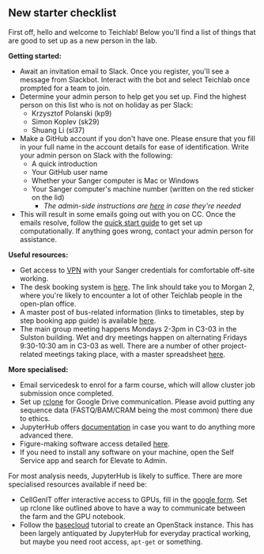 ## New starter checklist

First off, hello and welcome to Teichlab! Below you'll find a list of things that are good to set up as a new person in the lab. 

**Getting started:**
* Await an invitation email to Slack. Once you register, you'll see a message from Slackbot. Interact with the bot and select Teichlab once prompted for a team to join.
* Determine your admin person to help get you set up. Find the highest person on this list who is not on holiday as per Slack:
    * Krzysztof Polanski (kp9)
    * Simon Koplev (sk29)
    * Shuang Li (sl37)
* Make a GitHub account if you don't have one. Please ensure that you fill in your full name in the account details for ease of identification. Write your admin person on Slack with the following:
    * A quick introduction
    * Your GitHub user name
    * Whether your Sanger computer is Mac or Windows
    * Your Sanger computer's machine number (written on the red sticker on the lid)
        * *The admin-side instructions are [here](https://github.com/Teichlab/starters-admin) in case they're needed*
* This will result in some emails going out with you on CC. Once the emails resolve, follow the [quick start guide](https://github.com/Teichlab/scripts/tree/main/data_processing/quickstart) to get set up computationally. If anything goes wrong, contact your admin person for assistance.

**Useful resources:**
* Get access to [VPN](https://www.sanger.ac.uk/covid/) with your Sanger credentials for comfortable off-site working.
* The desk booking system is [here](https://sanger.officespacesoftware.com/visual-directory/floors/439). The link should take you to Morgan 2, where you're likely to encounter a lot of other Teichlab people in the open-plan office.
* A master post of bus-related information (links to timetables, step by step booking app guide) is available [here](https://fred.wellcomegenomecampus.org/Interact/Pages/Content/Document.aspx?id=2075).
* The main group meeting happens Mondays 2-3pm in C3-03 in the Sulston building. Wet and dry meetings happen on alternating Fridays 9:30-10:30 am in C3-03 as well. There are a number of other project-related meetings taking place, with a master spreadsheet [here](https://docs.google.com/spreadsheets/d/1MQZBzP1h9KcrBkpvOS1ay6ugQwfHBETs/edit#gid=2127558975).

**More specialised:**
* Email servicedesk to enrol for a farm course, which will allow cluster job submission once completed.
* Set up [rclone](https://cellgeni.readthedocs.io/en/latest/rclone.html) for Google Drive communication. Please avoid putting any sequence data (FASTQ/BAM/CRAM being the most common) there due to ethics.
* JupyterHub offers [documentation](https://cellgeni.readthedocs.io/en/latest/jupyterhub.html) in case you want to do anything more advanced there.
* Figure-making software access detailed [here](https://github.com/Teichlab/figure-software).
* If you need to install any software on your machine, open the Self Service app and search for Elevate to Admin.

For most analysis needs, JupyterHub is likely to suffice. There are more specialised resources available if need be:
* CellGenIT offer interactive access to GPUs, fill in the [google form](https://docs.google.com/forms/d/e/1FAIpQLSeTgn0_60_5uovO11bMizbCQv6IuUCVUjLuCJAaUbt5lKaPlA/viewform). Set up rclone like outlined above to have a way to communicate between the farm and the GPU notebook.
* Follow the [basecloud](https://github.com/Teichlab/basecloud) tutorial to create an OpenStack instance. This has been largely antiquated by JupyterHub for everyday practical working, but maybe you need root access, `apt-get` or something.
